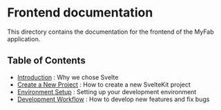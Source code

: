 # Frontend documentation

This directory contains the documentation for the frontend of the MyFab application.

## Table of Contents

- [Introduction](./pages/introduction.md) : Why we chose Svelte
- [Create a New Project](./pages/create-project.md) : How to create a new SvelteKit project
- [Environment Setup](./pages/env-setup.md) : Setting up your development environment
- [Development Workflow](./pages/dev-workflow.md) : How to develop new features and fix bugs
